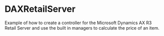 # DAXRetailServer

Example of how to create a controller for the Microsoft Dynamics AX R3 Retail Server and use the built in managers to calculate the price of an item.
